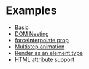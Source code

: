 # Examples

* [Basic]()
* [DOM Nesting]()
* [forceInterpolate prop]()
* [Multistep animation]()
* [Render as an element type]()
* [HTML attribute support]()
